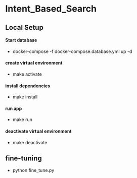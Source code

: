 # Intent_Based_Search

## Local Setup
#### Start database
- docker-compose -f docker-compose.database.yml up -d

#### create virtual environment
- make activate

#### install dependencies
- make install

#### run app
- make run

#### deactivate virtual environment
- make deactivate

## fine-tuning
- python fine_tune.py

<!-- #### data store in qdrant - text -> embedding -> vector database
- python init_data.py -->